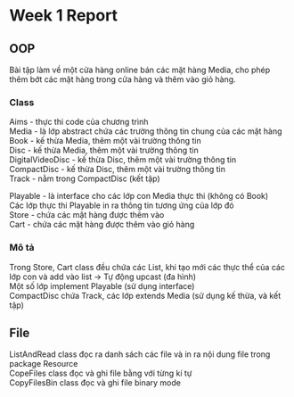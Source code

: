 # Week 1 Report

## OOP
Bài tập làm về một cửa hàng online bán các mặt hàng Media, cho phép thêm bớt các mặt hàng trong cửa hàng và thêm vào giỏ hàng.

### Class 
Aims - thực thi code của chương trình <br>
Media - là lớp abstract chứa các trường thông tin chung của các mặt hàng <br>
Book - kế thừa Media, thêm một vài trường thông tin <br>
Disc - kế thừa Media, thêm một vài trường thông tin <br>
DigitalVideoDisc - kế thừa Disc, thêm một vài trường thông tin <br>
CompactDisc - kế thừa Disc, thêm một vài trường thông tin <br>
Track - nằm trong CompactDisc (kết tập) <br>

Playable - là interface cho các lớp con Media thực thi (không có Book) <br>
Các lớp thực thi Playable in ra thông tin tương ứng của lớp đó <br>
Store - chứa các mặt hàng được thêm vào <br>
Cart - chứa các mặt hàng được thêm vào giỏ hàng <br>

### Mô tả
Trong Store, Cart class đều chứa các List<Media>, khi tạo mới các thực thể của các lớp con và add vào list -> Tự động upcast (đa hình) <br>
Một số lớp implement Playable (sử dụng interface) <br>
CompactDisc chứa Track, các lớp extends Media (sử dụng kế thừa, và kết tập) <br>

## File
ListAndRead class đọc ra danh sách các file và in ra nội dung file trong package Resource <br>
CopeFiles class đọc và ghi file bằng với từng kí tự <br>
CopyFilesBin class đọc và ghi file binary mode <br>
